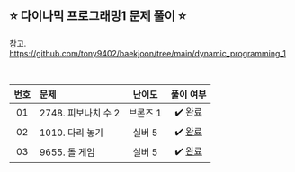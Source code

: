 ## ⭐️ 다이나믹 프로그래밍1 문제 풀이 ⭐️ 

참고. https://github.com/tony9402/baekjoon/tree/main/dynamic_programming_1

<br>

<!-- 💭 [진행 중]  ✔️ [완료] -->

| **번호** | **문제** | **난이도** | **풀이 여부** |
|:--------:|:--------|:----------:|:-----------:|
| 01 | 2748. 피보나치 수 2 | 브론즈 1 | ✔️ [완료](https://github.com/yuuforest/Baekjoon/blob/main/python/%EB%8B%A4%EC%9D%B4%EB%82%98%EB%AF%B9%20%ED%94%84%EB%A1%9C%EA%B7%B8%EB%9E%98%EB%B0%8D1/Prob2748.py) |
| 02 | 1010. 다리 놓기 | 실버 5 | ✔️ [완료](https://github.com/yuuforest/Baekjoon/blob/main/python/%EB%8B%A4%EC%9D%B4%EB%82%98%EB%AF%B9%20%ED%94%84%EB%A1%9C%EA%B7%B8%EB%9E%98%EB%B0%8D1/Prob1010.py) |
| 03 | 9655. 돌 게임 | 실버 5 | ✔️ [완료](https://github.com/yuuforest/Baekjoon/blob/main/python/%EB%8B%A4%EC%9D%B4%EB%82%98%EB%AF%B9%20%ED%94%84%EB%A1%9C%EA%B7%B8%EB%9E%98%EB%B0%8D1/Prob9655.py) |

